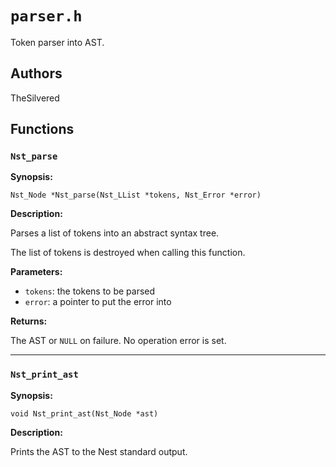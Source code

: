 # `parser.h`

Token parser into AST.

## Authors

TheSilvered

## Functions

### `Nst_parse`

**Synopsis:**

```better-c
Nst_Node *Nst_parse(Nst_LList *tokens, Nst_Error *error)
```

**Description:**

Parses a list of tokens into an abstract syntax tree.

The list of tokens is destroyed when calling this function.

**Parameters:**

- `tokens`: the tokens to be parsed
- `error`: a pointer to put the error into

**Returns:**

The AST or `NULL` on failure. No operation error is set.

---

### `Nst_print_ast`

**Synopsis:**

```better-c
void Nst_print_ast(Nst_Node *ast)
```

**Description:**

Prints the AST to the Nest standard output.

